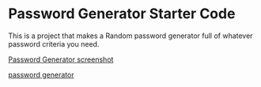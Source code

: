 # Password Generator Starter Code
This is a project that makes a Random password generator full of whatever password criteria you need.

[Password Generator screenshot](/images/Screenshot%202022-05-22%20181525.jpg?raw=true)

[password generator](https://basedtez.github.io/Specific-password-generator/)